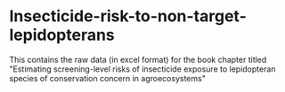 # Insecticide-risk-to-non-target-lepidopterans
This contains the raw data (in excel format) for the book chapter titled "Estimating screening-level risks of insecticide exposure to lepidopteran species of conservation concern in agroecosystems"
